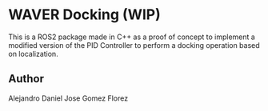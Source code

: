 # WAVER Docking (WIP)

This is a ROS2 package made in C++ as a proof of concept to implement a modified version of the PID Controller to perform a docking operation based on localization.

## Author
Alejandro Daniel Jose Gomez Florez
